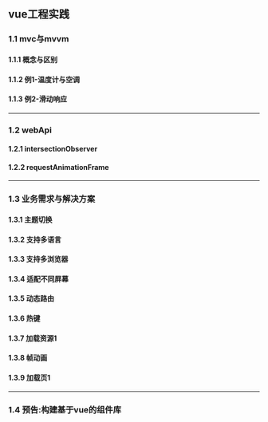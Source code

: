 <!--
 * @Description: 
 * @Author: lize
 * @Date: 2023-12-11
 * @LastEditors: lize
-->
## vue工程实践
### 1.1 mvc与mvvm
#### 1.1.1 概念与区别
#### 1.1.2 例1-温度计与空调
#### 1.1.3 例2-滑动响应
---
### 1.2 webApi
#### 1.2.1 intersectionObserver
#### 1.2.2 requestAnimationFrame
---
### 1.3 业务需求与解决方案
#### 1.3.1 主题切换
#### 1.3.2 支持多语言
#### 1.3.3 支持多浏览器
#### 1.3.4 适配不同屏幕
#### 1.3.5 动态路由
#### 1.3.6 热键
#### 1.3.7 加载资源1
#### 1.3.8 帧动画
#### 1.3.9 加载页1
---
### 1.4 预告:构建基于vue的组件库